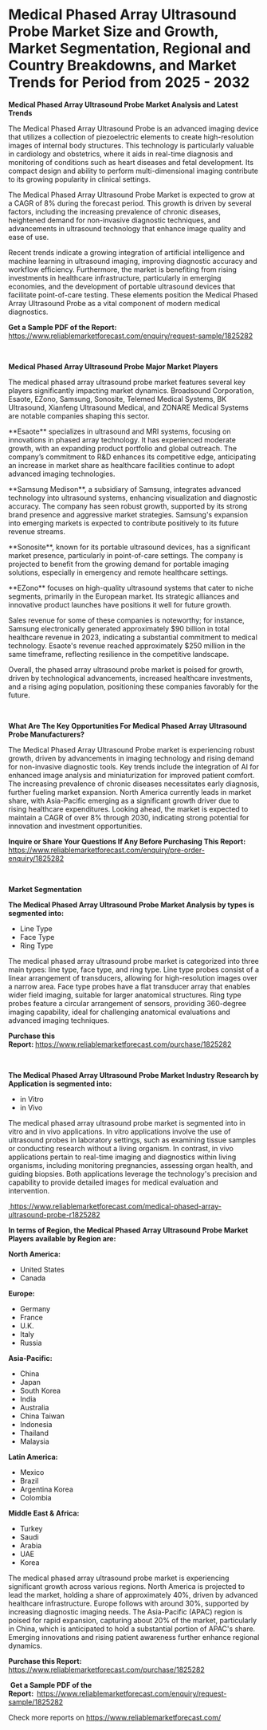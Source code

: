 <p><h1>Medical Phased Array Ultrasound Probe Market Size and Growth, Market Segmentation, Regional and Country Breakdowns, and Market Trends for Period from 2025 -  2032</h1></p><p><strong>Medical Phased Array Ultrasound Probe Market Analysis and Latest Trends</strong></p>
<p><p>The Medical Phased Array Ultrasound Probe is an advanced imaging device that utilizes a collection of piezoelectric elements to create high-resolution images of internal body structures. This technology is particularly valuable in cardiology and obstetrics, where it aids in real-time diagnosis and monitoring of conditions such as heart diseases and fetal development. Its compact design and ability to perform multi-dimensional imaging contribute to its growing popularity in clinical settings.</p><p>The Medical Phased Array Ultrasound Probe Market is expected to grow at a CAGR of 8% during the forecast period. This growth is driven by several factors, including the increasing prevalence of chronic diseases, heightened demand for non-invasive diagnostic techniques, and advancements in ultrasound technology that enhance image quality and ease of use.</p><p>Recent trends indicate a growing integration of artificial intelligence and machine learning in ultrasound imaging, improving diagnostic accuracy and workflow efficiency. Furthermore, the market is benefiting from rising investments in healthcare infrastructure, particularly in emerging economies, and the development of portable ultrasound devices that facilitate point-of-care testing. These elements position the Medical Phased Array Ultrasound Probe as a vital component of modern medical diagnostics.</p></p>
<p><strong>Get a Sample PDF of the Report:&nbsp;</strong> <a href="https://www.reliablemarketforecast.com/enquiry/request-sample/1825282?utm_campaign=2324&utm_medium=2&utm_source=Github&utm_content=ia&utm_term=05032025&utm_id=medical-phased-array-ultrasound-probe">https://www.reliablemarketforecast.com/enquiry/request-sample/1825282</a></p>
<p>&nbsp;</p>
<p><strong>Medical Phased Array Ultrasound Probe Major Market Players</strong></p>
<p><p>The medical phased array ultrasound probe market features several key players significantly impacting market dynamics. Broadsound Corporation, Esaote, EZono, Samsung, Sonosite, Telemed Medical Systems, BK Ultrasound, Xianfeng Ultrasound Medical, and ZONARE Medical Systems are notable companies shaping this sector.</p><p>**Esaote** specializes in ultrasound and MRI systems, focusing on innovations in phased array technology. It has experienced moderate growth, with an expanding product portfolio and global outreach. The company’s commitment to R&D enhances its competitive edge, anticipating an increase in market share as healthcare facilities continue to adopt advanced imaging technologies.</p><p>**Samsung Medison**, a subsidiary of Samsung, integrates advanced technology into ultrasound systems, enhancing visualization and diagnostic accuracy. The company has seen robust growth, supported by its strong brand presence and aggressive market strategies. Samsung's expansion into emerging markets is expected to contribute positively to its future revenue streams.</p><p>**Sonosite**, known for its portable ultrasound devices, has a significant market presence, particularly in point-of-care settings. The company is projected to benefit from the growing demand for portable imaging solutions, especially in emergency and remote healthcare settings.</p><p>**EZono** focuses on high-quality ultrasound systems that cater to niche segments, primarily in the European market. Its strategic alliances and innovative product launches have positions it well for future growth.</p><p>Sales revenue for some of these companies is noteworthy; for instance, Samsung electronically generated approximately $90 billion in total healthcare revenue in 2023, indicating a substantial commitment to medical technology. Esaote's revenue reached approximately $250 million in the same timeframe, reflecting resilience in the competitive landscape.</p><p>Overall, the phased array ultrasound probe market is poised for growth, driven by technological advancements, increased healthcare investments, and a rising aging population, positioning these companies favorably for the future.</p></p>
<p>&nbsp;</p>
<p><strong>What Are The Key Opportunities For Medical Phased Array Ultrasound Probe Manufacturers?</strong></p>
<p><p>The Medical Phased Array Ultrasound Probe market is experiencing robust growth, driven by advancements in imaging technology and rising demand for non-invasive diagnostic tools. Key trends include the integration of AI for enhanced image analysis and miniaturization for improved patient comfort. The increasing prevalence of chronic diseases necessitates early diagnosis, further fueling market expansion. North America currently leads in market share, with Asia-Pacific emerging as a significant growth driver due to rising healthcare expenditures. Looking ahead, the market is expected to maintain a CAGR of over 8% through 2030, indicating strong potential for innovation and investment opportunities.</p></p>
<p><strong>Inquire or Share Your Questions If Any Before Purchasing This Report:</strong> <a href="https://www.reliablemarketforecast.com/enquiry/pre-order-enquiry/1825282?utm_campaign=2324&utm_medium=2&utm_source=Github&utm_content=ia&utm_term=05032025&utm_id=medical-phased-array-ultrasound-probe">https://www.reliablemarketforecast.com/enquiry/pre-order-enquiry/1825282</a></p>
<p>&nbsp;</p>
<p><strong>Market Segmentation</strong></p>
<p><strong>The Medical Phased Array Ultrasound Probe Market Analysis by types is segmented into:</strong></p>
<p><ul><li>Line Type</li><li>Face Type</li><li>Ring Type</li></ul></p>
<p><p>The medical phased array ultrasound probe market is categorized into three main types: line type, face type, and ring type. Line type probes consist of a linear arrangement of transducers, allowing for high-resolution images over a narrow area. Face type probes have a flat transducer array that enables wider field imaging, suitable for larger anatomical structures. Ring type probes feature a circular arrangement of sensors, providing 360-degree imaging capability, ideal for challenging anatomical evaluations and advanced imaging techniques.</p></p>
<p><strong>Purchase this Report:&nbsp;</strong><a href="https://www.reliablemarketforecast.com/purchase/1825282?utm_campaign=2324&utm_medium=2&utm_source=Github&utm_content=ia&utm_term=05032025&utm_id=medical-phased-array-ultrasound-probe">https://www.reliablemarketforecast.com/purchase/1825282</a></p>
<p>&nbsp;</p>
<p><strong>The Medical Phased Array Ultrasound Probe Market Industry Research by Application is segmented into:</strong></p>
<p><ul><li>in Vitro</li><li>in Vivo</li></ul></p>
<p><p>The medical phased array ultrasound probe market is segmented into in vitro and in vivo applications. In vitro applications involve the use of ultrasound probes in laboratory settings, such as examining tissue samples or conducting research without a living organism. In contrast, in vivo applications pertain to real-time imaging and diagnostics within living organisms, including monitoring pregnancies, assessing organ health, and guiding biopsies. Both applications leverage the technology's precision and capability to provide detailed images for medical evaluation and intervention.</p></p>
<p><a href="https://www.reliablemarketforecast.com/medical-phased-array-ultrasound-probe-r1825282?utm_campaign=2324&utm_medium=2&utm_source=Github&utm_content=ia&utm_term=05032025&utm_id=medical-phased-array-ultrasound-probe">&nbsp;https://www.reliablemarketforecast.com/medical-phased-array-ultrasound-probe-r1825282</a></p>
<p><strong>In terms of Region, the Medical Phased Array Ultrasound Probe Market Players available by Region are:</strong></p>
<p>
    <p> <strong> North America: </strong>
        <ul>
            <li>United States</li>
            <li>Canada</li>
        </ul>
        </p> 
    <p> <strong> Europe: </strong>
        <ul>
            <li>Germany</li>
            <li>France</li>
            <li>U.K.</li>
            <li>Italy</li>
            <li>Russia</li>
        </ul>
        </p> 
    <p> <strong> Asia-Pacific: </strong>
        <ul>
            <li>China</li>
            <li>Japan</li>
            <li>South Korea</li>
            <li>India</li>
            <li>Australia</li>
            <li>China Taiwan</li>
            <li>Indonesia</li>
            <li>Thailand</li>
            <li>Malaysia</li>
        </ul>
        </p> 
    <p> <strong> Latin America: </strong>
        <ul>
            <li>Mexico</li>
            <li>Brazil</li>
            <li>Argentina Korea</li>
            <li>Colombia</li>
        </ul>
        </p> 
    <p> <strong> Middle East & Africa: </strong>
        <ul>
            <li>Turkey</li>
            <li>Saudi</li>
            <li>Arabia</li>
            <li>UAE</li>
            <li>Korea</li>
        </ul>
    </p>
    </p>
<p><p>The medical phased array ultrasound probe market is experiencing significant growth across various regions. North America is projected to lead the market, holding a share of approximately 40%, driven by advanced healthcare infrastructure. Europe follows with around 30%, supported by increasing diagnostic imaging needs. The Asia-Pacific (APAC) region is poised for rapid expansion, capturing about 20% of the market, particularly in China, which is anticipated to hold a substantial portion of APAC's share. Emerging innovations and rising patient awareness further enhance regional dynamics.</p></p>
<p><strong>Purchase this Report: </strong><a href="https://www.reliablemarketforecast.com/purchase/1825282?utm_campaign=2324&utm_medium=2&utm_source=Github&utm_content=ia&utm_term=05032025&utm_id=medical-phased-array-ultrasound-probe">https://www.reliablemarketforecast.com/purchase/1825282</a></p>
<p>&nbsp;<strong>Get a Sample PDF of the Report:&nbsp;&nbsp;</strong><a href="https://www.reliablemarketforecast.com/enquiry/request-sample/1825282?utm_campaign=2324&utm_medium=2&utm_source=Github&utm_content=ia&utm_term=05032025&utm_id=medical-phased-array-ultrasound-probe">https://www.reliablemarketforecast.com/enquiry/request-sample/1825282</a></p>
<p><strong></strong></p>
<p>Check more reports on <a href="https://www.reliablemarketforecast.com/?utm_campaign=2324&utm_medium=2&utm_source=Github&utm_content=ia&utm_term=05032025&utm_id=medical-phased-array-ultrasound-probe">https://www.reliablemarketforecast.com/</a></p>